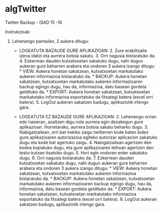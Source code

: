 # algTwitter
Twitter Backup - ISAD 15 -16

Instrukzioak:

1. Lehenengo pantailan, 2 aukera ditugu:

    * LOGEATUTA BAZAUDE GURE APLIKAZIOAN:
        2. Zure erabiltzaile izena idatzi eta aurrera botoia sakatu.
        3. Orri nagusia bistaratuko da.
        4. Ezkerrean dauden kutxatxoetan sakatuko dugu, nahi dugun aukeran gure beharren arabera eta ondoren 3 aukera izango ditugu:
            * VIEW: Aukera honetan sakatzean, kutxatxoetan markatutako aukeren informazioa bistaratuko da.
            * BACKUP: Aukera honetan sakatzean, kutxatxoetan markatutako aukeren informazioaren backup egingo dugu, hau da, informazioa, datu basean gordeta geldituko da.
            * EXPORT: Aukera honetan sakatzean, kutxatxoetan markatutako informazioa exportatuko da fitxategi batera (excel orri batera).
        5. LogOut aukeran sakatzen badugu, aplikaziotik irtengo gara.
    
    * LOGEATUTA EZ BAZAUDE GURE APLIKAZIOAN:
        2. Lehenengo orrian edo hasieran, azaltzen digu nola aurrera egin dezakegun gure aplikazioan. Horretarako, aurrera botoia sakatu beharko dugu.
        3. Nabigatzailean, orri bat irekiko zaigu twitterren kode baten bidez gure aplikazioaren autorizazioa egiteko autorizar aplicacion sakatuko dugu eta kode bat agertuko zaigu.
        4. Nabigatzailean agertzen den kodea kopiatuko dugu, eta gure aplikazioaren leihoan agertzen den testu-kutxan itsatsiko dugu.
        5. Hori egin ondoren enter sakatuko dugu.
        6. Orri nagusia bistaratuko da.
        7. Ezkerrean dauden kutxatxoetan sakatuko dugu, nahi dugun aukeran gure beharren arabera eta ondoren 3 aukera izango ditugu:
            * VIEW: Aukera honetan sakatzean, kutxatxoetan markatutako aukeren informazioa bistaratuko da.
            * BACKUP: Aukera honetan sakatzean, kutxatxoetan markatutako aukeren informazioaren backup egingo dugu, hau da, informazioa, datu basean gordeta geldituko da.
            * EXPORT: Aukera honetan sakatzean, kutxatxoetan markatutako informazioa exportatuko da fitxategi batera (excel orri batera).
        8. LogOut aukeran sakatzen badugu, aplikaziotik irtengo gara.
